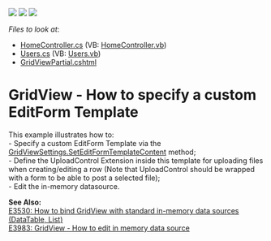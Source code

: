 <!-- default badges list -->
![](https://img.shields.io/endpoint?url=https://codecentral.devexpress.com/api/v1/VersionRange/128550633/14.1.3%2B)
[![](https://img.shields.io/badge/Open_in_DevExpress_Support_Center-FF7200?style=flat-square&logo=DevExpress&logoColor=white)](https://supportcenter.devexpress.com/ticket/details/E3998)
[![](https://img.shields.io/badge/📖_How_to_use_DevExpress_Examples-e9f6fc?style=flat-square)](https://docs.devexpress.com/GeneralInformation/403183)
<!-- default badges end -->
<!-- default file list -->
*Files to look at*:

* [HomeController.cs](./CS/Sample/Controllers/HomeController.cs) (VB: [HomeController.vb](./VB/Sample/Controllers/HomeController.vb))
* [Users.cs](./CS/Sample/Models/Users.cs) (VB: [Users.vb](./VB/Sample/Models/Users.vb))
* [GridViewPartial.cshtml](./CS/Sample/Views/Home/GridViewPartial.cshtml)
<!-- default file list end -->
# GridView - How to specify a custom EditForm Template


<p>This example illustrates how to:<br />
- Specify a custom EditForm Template via the <a href="http://documentation.devexpress.com/#AspNet/DevExpressWebMvcGridViewSettings_SetEditFormTemplateContenttopic"><u>GridViewSettings.SetEditFormTemplateContent</u></a> method;<br />
- Define the UploadControl Extension inside this template for uploading files when creating/editing a row (Note that UploadControl should be wrapped with a form to be able to post a selected file);<br />
- Edit the in-memory datasource.</p><p><strong>See Also:</strong><br />
<a href="https://www.devexpress.com/Support/Center/p/E3530">E3530: How to bind GridView with standard in-memory data sources (DataTable, List<T>)</a><br />
<a href="https://www.devexpress.com/Support/Center/p/E3983">E3983: GridView - How to edit in memory data source</a></p>

<br/>


